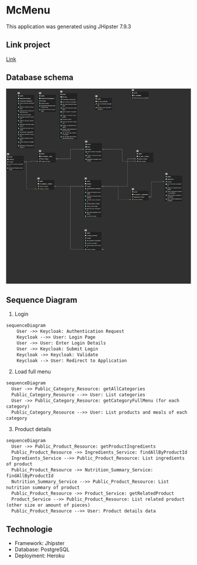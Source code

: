# McMenu

This application was generated using JHipster 7.9.3

## Link project

[Link](https://mc-menu.herokuapp.com)

## Database schema

![Database schema](./docs/database_schema.png)

## Sequence Diagram

1. Login

```mermaid
sequenceDiagram
    User ->> Keycloak: Authentication Request
    Keycloak -->> User: Login Page
    User ->> User: Enter Login Details
    User ->> Keycloak: Submit Login
    Keycloak ->> Keycloak: Validate
    Keycloak --> User: Redirect to Application
```

2. Load full menu

```mermaid
sequenceDiagram
  User ->> Public_Category_Resource: getAllCategories
  Public_Category_Resource -->> User: List categories
  User ->> Public_Category_Resource: getCategoryFullMenu (for each category)
  Public_Category_Resource -->> User: List products and meals of each category
```

3. Product details

```mermaid
sequenceDiagram
  User ->> Public_Product_Resource: getProductIngredients
  Public_Product_Resource ->> Ingredients_Service: findAllByProductId
  Ingredients_Service -->> Public_Product_Resource: List ingredients of product
  Public_Product_Resource ->> Nutrition_Summary_Service: findAllByProductId
  Nutrition_Summary_Service -->> Public_Product_Resource: List nutrition summary of product
  Public_Product_Resource ->> Product_Service: getRelatedProduct
  Product_Service -->> Public_Product_Resource: List related product (other size or amount of pieces)
  Public_Product_Resource -->> User: Product details data
```

## Technologie

- Framework: Jhipster
- Database: PostgreSQL
- Deployment: Heroku
